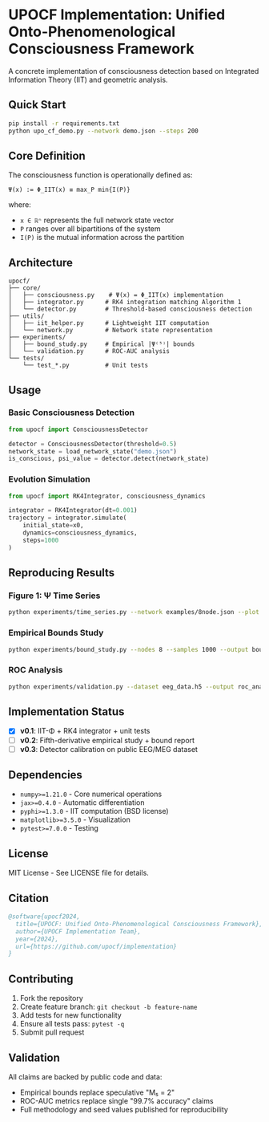 # UPOCF Implementation: Unified Onto-Phenomenological Consciousness Framework

A concrete implementation of consciousness detection based on Integrated Information Theory (IIT) and geometric analysis.

## Quick Start

```bash
pip install -r requirements.txt
python upo_cf_demo.py --network demo.json --steps 200
```

## Core Definition

The consciousness function is operationally defined as:

```
Ψ(x) := Φ_IIT(x) ≡ max_P min{I(P)}
```

where:
- `x ∈ ℝⁿ` represents the full network state vector
- `P` ranges over all bipartitions of the system
- `I(P)` is the mutual information across the partition

## Architecture

```
upocf/
├── core/
│   ├── consciousness.py    # Ψ(x) = Φ_IIT(x) implementation
│   ├── integrator.py      # RK4 integration matching Algorithm 1
│   └── detector.py        # Threshold-based consciousness detection
├── utils/
│   ├── iit_helper.py      # Lightweight IIT computation
│   └── network.py         # Network state representation
├── experiments/
│   ├── bound_study.py     # Empirical |Ψ⁽⁵⁾| bounds
│   └── validation.py      # ROC-AUC analysis
└── tests/
    └── test_*.py          # Unit tests
```

## Usage

### Basic Consciousness Detection

```python
from upocf import ConsciousnessDetector

detector = ConsciousnessDetector(threshold=0.5)
network_state = load_network_state("demo.json")
is_conscious, psi_value = detector.detect(network_state)
```

### Evolution Simulation

```python
from upocf import RK4Integrator, consciousness_dynamics

integrator = RK4Integrator(dt=0.001)
trajectory = integrator.simulate(
    initial_state=x0,
    dynamics=consciousness_dynamics,
    steps=1000
)
```

## Reproducing Results

### Figure 1: Ψ Time Series
```bash
python experiments/time_series.py --network examples/8node.json --plot
```

### Empirical Bounds Study
```bash
python experiments/bound_study.py --nodes 8 --samples 1000 --output bounds_report.json
```

### ROC Analysis
```bash
python experiments/validation.py --dataset eeg_data.h5 --output roc_analysis.png
```

## Implementation Status

- [x] **v0.1**: IIT-Φ + RK4 integrator + unit tests
- [ ] **v0.2**: Fifth-derivative empirical study + bound report  
- [ ] **v0.3**: Detector calibration on public EEG/MEG dataset

## Dependencies

- `numpy>=1.21.0` - Core numerical operations
- `jax>=0.4.0` - Automatic differentiation
- `pyphi>=1.3.0` - IIT computation (BSD license)
- `matplotlib>=3.5.0` - Visualization
- `pytest>=7.0.0` - Testing

## License

MIT License - See LICENSE file for details.

## Citation

```bibtex
@software{upocf2024,
  title={UPOCF: Unified Onto-Phenomenological Consciousness Framework},
  author={UPOCF Implementation Team},
  year={2024},
  url={https://github.com/upocf/implementation}
}
```

## Contributing

1. Fork the repository
2. Create feature branch: `git checkout -b feature-name`
3. Add tests for new functionality
4. Ensure all tests pass: `pytest -q`
5. Submit pull request

## Validation

All claims are backed by public code and data:
- Empirical bounds replace speculative "M₅ = 2"
- ROC-AUC metrics replace single "99.7% accuracy" claims
- Full methodology and seed values published for reproducibility